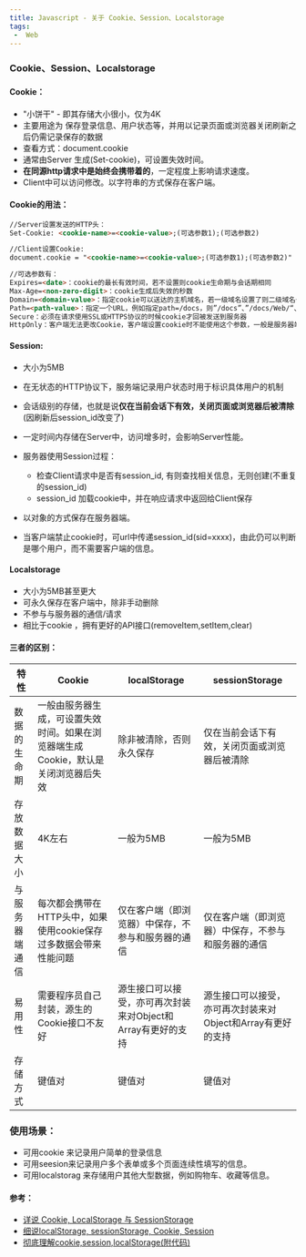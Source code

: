 ```yaml
---
title: Javascript - 关于 Cookie、Session、Localstorage
tags: 
 -  Web
---
```




<!-- ![cover](https://images.unsplash.com/photo-1556468282-52b7aa97e00a?ixlib=rb-1.2.1&ixid=eyJhcHBfaWQiOjEyMDd9&auto=format&fit=crop&w=1950&q=80) -->

<!-- more -->


### Cookie、Session、Localstorage



#### Cookie：

- "小饼干" - 即其存储大小很小，仅为4K
- 主要用途为 保存登录信息、用户状态等，并用以记录页面或浏览器关闭刷新之后仍需记录保存的数据
- 查看方式：document.cookie
- 通常由Server 生成(Set-cookie)，可设置失效时间。
- **在同源http请求中是始终会携带着的**，一定程度上影响请求速度。
- Client中可以访问修改。以字符串的方式保存在客户端。



#### Cookie的用法：

```html
//Server设置发送的HTTP头：
Set-Cookie: <cookie-name>=<cookie-value>;(可选参数1);(可选参数2)

//Client设置Cookie:
document.cookie = "<cookie-name>=<cookie-value>;(可选参数1);(可选参数2)"

//可选参数有：
Expires=<date>：cookie的最长有效时间，若不设置则cookie生命期与会话期相同
Max-Age=<non-zero-digit>：cookie生成后失效的秒数
Domain=<domain-value>：指定cookie可以送达的主机域名，若一级域名设置了则二级域名也能获取。
Path=<path-value>：指定一个URL，例如指定path=/docs，则”/docs”、”/docs/Web/“、”/docs/Web/Http”均满足匹配条件
Secure：必须在请求使用SSL或HTTPS协议的时候cookie才回被发送到服务器
HttpOnly：客户端无法更改Cookie，客户端设置cookie时不能使用这个参数，一般是服务器端使用
```



#### Session:

- 大小为5MB
- 在无状态的HTTP协议下，服务端记录用户状态时用于标识具体用户的机制
- 会话级别的存储，也就是说**仅在当前会话下有效，关闭页面或浏览器后被清除**(因刷新后session_id改变了)

- 一定时间内存储在Server中，访问增多时，会影响Server性能。
- 服务器使用Session过程：
  - 检查Client请求中是否有session_id, 有则查找相关信息，无则创建(不重复的session_id)
  - session_id 加载cookie中，并在响应请求中返回给Client保存
- 以对象的方式保存在服务器端。
- 当客户端禁止cookie时，可url中传递session_id(sid=xxxx)，由此仍可以判断是哪个用户，而不需要客户端的信息。





#### Localstorage

- 大小为5MB甚至更大
- 可永久保存在客户端中，除非手动删除
- 不参与与服务器的通信/请求
- 相比于cookie ，拥有更好的API接口(removeItem,setItem,clear)



#### 三者的区别：



| 特性           | Cookie                                                       | localStorage                                                | sessionStorage                                              |
| -------------- | ------------------------------------------------------------ | ----------------------------------------------------------- | ----------------------------------------------------------- |
| 数据的生命期   | 一般由服务器生成，可设置失效时间。如果在浏览器端生成Cookie，默认是关闭浏览器后失效 | 除非被清除，否则永久保存                                    | 仅在当前会话下有效，关闭页面或浏览器后被清除                |
| 存放数据大小   | 4K左右                                                       | 一般为5MB                                                   | 一般为5MB                                                   |
| 与服务器端通信 | 每次都会携带在HTTP头中，如果使用cookie保存过多数据会带来性能问题 | 仅在客户端（即浏览器）中保存，不参与和服务器的通信          | 仅在客户端（即浏览器）中保存，不参与和服务器的通信          |
| 易用性         | 需要程序员自己封装，源生的Cookie接口不友好                   | 源生接口可以接受，亦可再次封装来对Object和Array有更好的支持 | 源生接口可以接受，亦可再次封装来对Object和Array有更好的支持 |
| 存储方式       | 键值对                                                       | 键值对                                                      | 键值对                                                      |



### 使用场景：



- 可用cookie 来记录用户简单的登录信息
- 可用seesion来记录用户多个表单或多个页面连续性填写的信息。
- 可用localstorag 来存储用户其他大型数据，例如购物车、收藏等信息。





#### 参考：

- [详说 Cookie, LocalStorage 与 SessionStorage](https://jerryzou.com/posts/cookie-and-web-storage/)
- [细说localStorage, sessionStorage, Cookie, Session](https://juejin.im/entry/5ac4d661f265da23a049c92a)
- [彻底理解cookie,session,localStorage(附代码)](https://www.jianshu.com/p/ca8637b05c8a)
